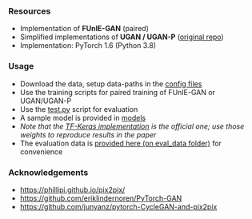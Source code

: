 
### Resources
- Implementation of **FUnIE-GAN** (paired) 
- Simplified implementations of **UGAN / UGAN-P** ([original repo](https://github.com/cameronfabbri/Underwater-Color-Correction))
- Implementation: PyTorch 1.6 (Python 3.8)

### Usage
- Download the data, setup data-paths in the [config files](configs)
- Use the training scripts for paired training of FUnIE-GAN or UGAN/UGAN-P 
- Use the [test.py](test.py) script for evaluation
- A sample model is provided in [models](models) 
- *Note that the [TF-Keras implementation](/TF-Keras/) is the official one; use those weights to reproduce results in the paper* 
- The evaluation data is [provided here (on eval_data folder)](https://drive.google.com/drive/folders/1ZEql33CajGfHHzPe1vFxUFCMcP0YbZb3?usp=sharing) for convenience

### Acknowledgements
- https://phillipi.github.io/pix2pix/
- https://github.com/eriklindernoren/PyTorch-GAN
- https://github.com/junyanz/pytorch-CycleGAN-and-pix2pix

